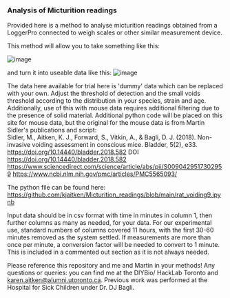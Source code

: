### Analysis of Micturition readings
Provided here is a method to analyse micturition readings obtained from a LoggerPro connected to weigh scales or other similar measurement device. 

This method will allow you to take something like this: 

![image](https://github.com/kjaitken/Micturition_readings/assets/13381429/a8ee7988-f660-4593-be24-b2e530d64acc)

and turn it into useable data like this: 
![image](https://github.com/kjaitken/Micturition_readings/assets/13381429/43a73541-70d0-4abe-9141-d5bb4eaed1ef)

The data here available for trial here is 'dummy' data which can be replaced with your own. 
Adjust the threshold of detection and the small voids threshold according to the distribution in your species, strain and age. Additionally, use of this with mouse data requires additional filtering due to the presence of solid material. Additional python code will be placed on this site for mouse data, but the original for the mouse data is from Martin Sidler's publications and script:  
Sidler, M., Aitken, K. J., Forward, S., Vitkin, A., & Bagli, D. J. (2018). Non-invasive voiding assessment in conscious mice. Bladder, 5(2), e33. https://doi.org/10.14440/bladder.2018.582  DOI https://doi.org/10.14440/bladder.2018.582
https://www.sciencedirect.com/science/article/abs/pii/S0090429517302959
https://www.ncbi.nlm.nih.gov/pmc/articles/PMC5565093/

The python file can be found here: https://github.com/kjaitken/Micturition_readings/blob/main/rat_voiding9.ipynb

Input data should be in csv format with time in minutes in column 1, then further columns as many as needed, for your data. For our experimental use, standard numbers of columns covered 11 hours, with the first 30-60 minutes removed as the system settled. If measurements are more than once per minute, a conversion factor will be needed to convert to 1 minute. This is included in a commented out section as it is not always needed.  

Please reference this repository and me and Martin in your methods!
Any questions or queries: you can find me at the DIYBio/ HackLab Toronto and karen.aitken@alumni.utoronto.ca. 
Previous work was performed at the Hospital for Sick Children under Dr. DJ Bagli. 
